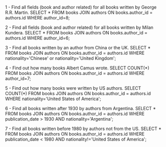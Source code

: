 
1 - Find all fields (book and author related) for all books written by George R.R. Martin.
    SELECT *
    FROM books JOIN authors
    ON books.author_id = authors.id
    WHERE author_id=8;

2 - Find all fields (book and author related) for all books written by Milan Kundera.
    SELECT *
    FROM books JOIN authors
    ON books.author_id = authors.id
    WHERE author_id=6;

3 - Find all books written by an author from China or the UK.
    SELECT *
    FROM books JOIN authors
    ON books.author_id = authors.id
    WHERE nationality='Chinese' or nationality='United Kingdom';

4 - Find out how many books Albert Camus wrote.
    SELECT COUNT(*)
    FROM books JOIN authors
    ON books.author_id = authors.id
    WHERE author_id=7;

5 - Find out how many books were written by US authors.
    SELECT COUNT(*)
    FROM books JOIN authors
    ON books.author_id = authors.id
    WHERE nationality='United States of America';

6 - Find all books written after 1930 by authors from Argentina.
    SELECT *
    FROM books JOIN authors
    ON books.author_id = authors.id
    WHERE publication_date > 1930 AND nationality='Argentina';

7 - Find all books written before 1980 by authors not from the US.
    SELECT *
    FROM books JOIN authors
    ON books.author_id = authors.id
    WHERE publication_date < 1980 AND nationality!='United States of America';
